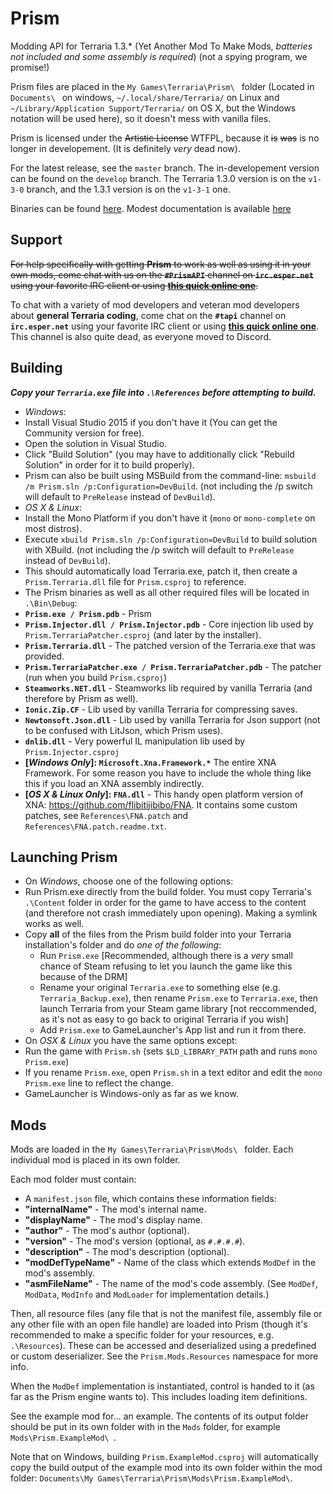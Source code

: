 # Prism

Modding API for Terraria 1.3.* (Yet Another Mod To Make Mods,
*batteries not included and some assembly is required*) (not a spying
program, we promise!)

Prism files are placed in the `My Games\Terraria\Prism\ ` folder
(Located in `Documents\ ` on windows, `~/.local/share/Terraria/` on
 Linux and `~/Library/Application Support/Terraria/` on OS X,
but the Windows notation will be used here), so it doesn't mess with
vanilla files.

Prism is licensed under the ~~Artistic License~~ WTFPL, because it
~~is~~ ~~was~~ is no longer in developement. (It is definitely *very*
dead now).

For the latest release, see the `master` branch. The in-developement
version can be found on the `develop` branch. The Terraria 1.3.0 version
is on the `v1-3-0` branch, and the 1.3.1 version is on the `v1-3-1` one.

Binaries can be found [here](https://github.com/TerrariaPrismTeam/Prism/releases).
Modest documentation is available [here](https://github.com/TerrariaPrismTeam/Prism/wiki)

## Support

~~For help specifically with getting **Prism** to work as well as using
it in your own mods, come chat with us on the **`#PrismAPI`** channel
on **`irc.esper.net`** using your favorite IRC client or using
[**this quick online one**](http://chat.mibbit.com/?server=irc.esper.net&channel=%23PrismAPI).~~

To chat with a variety of mod developers and veteran mod developers
about **general Terraria coding**, come chat on the **`#tapi`** channel
on **`irc.esper.net`** using your favorite IRC client or using
[**this quick online one**](http://chat.mibbit.com/?server=irc.esper.net&channel=%23tapi).
This channel is also quite dead, as everyone moved to Discord.

## Building

***Copy your `Terraria.exe` file into `.\References` before attempting to build.***

* _Windows_:
 * Install Visual Studio 2015 if you don't have it (You can get the
   Community version for free).
 * Open the solution in Visual Studio.
 * Click "Build Solution" (you may have to additionally click "Rebuild
   Solution" in order for it to build properly).
 * Prism can also be built using MSBuild from the command-line: `msbuild /m Prism.sln /p:Configuration=DevBuild`. (not including the /p switch will default to `PreRelease` instead of `DevBuild`).
* _OS X & Linux_:
 * Install the Mono Platform if you don't have it (`mono` or
   `mono-complete` on most distros).
 * Execute `xbuild Prism.sln /p:Configuration=DevBuild` to build solution
   with XBuild. (not including the /p switch will default to `PreRelease` instead of `DevBuild`).
* This should automatically load Terraria.exe, patch it, then create a
  `Prism.Terraria.dll` file for `Prism.csproj` to reference.
* The Prism binaries as well as all other required files will be located
  in `.\Bin\Debug`:
 * **`Prism.exe / Prism.pdb`** - Prism
 * **`Prism.Injector.dll / Prism.Injector.pdb`** - Core injection lib
   used by `Prism.TerrariaPatcher.csproj` (and later by the installer).
 * **`Prism.Terraria.dll`** - The patched version of the Terraria.exe
   that was provided.
 * **`Prism.TerrariaPatcher.exe / Prism.TerrariaPatcher.pdb`** - The
   patcher (run when you build `Prism.csproj`)
 * **`Steamworks.NET.dll`** - Steamworks lib required by vanilla
   Terraria (and therefore by Prism as well).
 * **`Ionic.Zip.CF`** - Lib used by vanilla Terraria for compressing saves.
 * **`Newtonsoft.Json.dll`** - Lib used by vanilla Terraria for Json
   support (not to be confused with LitJson, which Prism uses).
 * **`dnlib.dll`** - Very powerful IL manipulation lib used by
   `Prism.Injector.csproj`
 * **[_Windows Only_]: `Microsoft.Xna.Framework.*`** The entire XNA
   Framework. For some reason you have to include the whole thing like
   this if you load an XNA assembly indirectly.
 * **[_OS X & Linux Only_]: `FNA.dll`** - This handy open platform version
   of XNA: https://github.com/flibitijibibo/FNA. It contains some custom
   patches, see `References\FNA.patch` and `References\FNA.patch.readme.txt`.

## Launching Prism

* On _Windows_, choose one of the following options:
 * Run Prism.exe directly from the build folder. You must copy Terraria's
   `.\Content` folder in order for the game to have access to the
   content (and therefore not crash immediately upon opening). Making a
   symlink works as well.
 * Copy **all** of the files from the Prism build folder into your
   Terraria installation's folder and do *one of the following*:
     * Run `Prism.exe` [Recommended, although there is a _very_ small
       chance of Steam refusing to let you launch the game like this
       because of the DRM]
     * Rename your original `Terraria.exe` to something else (e.g.
       `Terraria_Backup.exe`), then rename `Prism.exe` to `Terraria.exe`,
       then launch Terraria from your Steam game library [not
       reccommended, as it's not as easy to go back to original
       Terraria if you wish]
     * Add `Prism.exe` to GameLauncher's App list and run it from there.
* On _OSX & Linux_ you have the same options except:
 * Run the game with `Prism.sh` (sets `$LD_LIBRARY_PATH` path and runs
   `mono Prism.exe`)
 * If you rename `Prism.exe`, open `Prism.sh` in a text editor and edit
   the `mono Prism.exe` line to reflect the change.
 * GameLauncher is Windows-only as far as we know.

## Mods

Mods are loaded in the `My Games\Terraria\Prism\Mods\ ` folder. Each
individual mod is placed in its own folder.

Each mod folder must contain:

* A `manifest.json` file, which contains these information fields: 
 * **"internalName"** - The mod's internal name.
 * **"displayName"** - The mod's display name.
 * **"author"** - The mod's author (optional).
 * **"version"** - The mod's version (optional, as `#.#.#.#`).
 * **"description"** - The mod's description (optional).
 * **"modDefTypeName"** - Name of the class which extends `ModDef` in
   the mod's assembly.
 * **"asmFileName"** - The name of the mod's code assembly. (See
   `ModDef`, `ModData`, `ModInfo` and `ModLoader` for implementation
   details.)

Then, all resource files (any file that is not the manifest file,
assembly file or any other file with an open file handle) are loaded
into Prism (though it's recommended to make a specific folder for your
resources, e.g. `.\Resources`).
These can be accessed and deserialized using a predefined or custom
deserializer. See the `Prism.Mods.Resources` namespace for more info.

When the `ModDef` implementation is instantiated, control is handed to
it (as far as the Prism engine wants to). This includes loading item
definitions.

See the example mod for... an example. The contents of its output folder
should be put in its own folder with in the `Mods` folder, for example
`Mods\Prism.ExampleMod\ `.

Note that on Windows, building `Prism.ExampleMod.csproj` will
automatically copy the build output of the example mod into its own
folder within the mod folder: `Documents\My Games\Terraria\Prism\Mods\Prism.ExampleMod\`.

